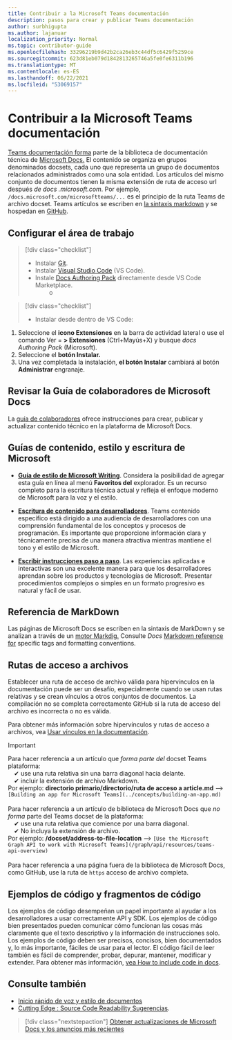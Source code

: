 ```yaml
---
title: Contribuir a la Microsoft Teams documentación
description: pasos para crear y publicar Teams documentación
author: surbhigupta
ms.author: lajanuar
localization_priority: Normal
ms.topic: contributor-guide
ms.openlocfilehash: 33296219b9d42b2ca26eb3c44df5c6429f5259ce
ms.sourcegitcommit: 623d81eb079d1842813265746a5fe0fe6311b196
ms.translationtype: MT
ms.contentlocale: es-ES
ms.lasthandoff: 06/22/2021
ms.locfileid: "53069157"
---
```

# <a name="contributing-to-microsoft-teams-documentation"></a>Contribuir a la Microsoft Teams documentación

[Teams documentación forma](/microsoftteams/platform/overview) parte de la biblioteca de documentación técnica de [Microsoft Docs.](https://docs.microsoft.com) El contenido se organiza en grupos denominados docsets, cada uno que representa un grupo de documentos relacionados administrados como una sola entidad. Los artículos del mismo conjunto de documentos tienen la misma extensión de ruta de acceso url después *de docs <span></span> .microsoft.com*.  Por ejemplo, `/docs.microsoft.com/microsoftteams/...` es el principio de la ruta Teams de archivo docset. Teams artículos se escriben en [la sintaxis markdown](#markdown-reference) y se hospedan en [GitHub](https://github.com/MicrosoftDocs/msteams-docs/tree/master/msteams-platform).

## <a name="set-up-your-workspace"></a>Configurar el área de trabajo

> [!div class="checklist"]
>
> * Instalar [Git](https://git-scm.com/book/en/v2/Getting-Started-Installing-Git).
> * Instalar [Visual Studio Code](https://code.visualstudio.com/) (VS Code).
> * Instale [Docs Authoring Pack](https://marketplace.visualstudio.com/items?itemName=docsmsft.docs-authoring-pack) directamente desde VS Code Marketplace.
<br>&emsp;&emsp; o

> [!div class="checklist"]
>
> * Instalar desde dentro de VS Code:

   1. Seleccione el **icono Extensiones** en la barra de actividad lateral o use el comando Ver = **> Extensiones** (Ctrl+Mayús+X) y busque *docs Authoring Pack* (Microsoft).
   1. Seleccione el **botón Instalar.**
   1. Una vez completada la instalación, **el botón Instalar** cambiará al botón **Administrar** engranaje.

## <a name="review-the-microsoft-docs-contributors-guide"></a>Revisar la Guía de colaboradores de Microsoft Docs

La [guía de colaboradores](/contribute) ofrece instrucciones para crear, publicar y actualizar contenido técnico en la plataforma de Microsoft Docs.

## <a name="microsoft-writing-style-and-content-guides"></a>Guías de contenido, estilo y escritura de Microsoft

* **[Guía de estilo de Microsoft Writing](/style-guide/welcome)**. Considera la posibilidad de agregar esta guía en línea al menú **Favoritos del** explorador. Es un recurso completo para la escritura técnica actual y refleja el enfoque moderno de Microsoft para la voz y el estilo.

* **[Escritura de contenido para desarrolladores](/style-guide/developer-content/)**. Teams contenido específico está dirigido a una audiencia de desarrolladores con una comprensión fundamental de los conceptos y procesos de programación. Es importante que proporcione información clara y técnicamente precisa de una manera atractiva mientras mantiene el tono y el estilo de Microsoft.

* **[Escribir instrucciones paso a paso](/style-guide/procedures-instructions/writing-step-by-step-instructions)**. Las experiencias aplicadas e interactivas son una excelente manera para que los desarrolladores aprendan sobre los productos y tecnologías de Microsoft. Presentar procedimientos complejos o simples en un formato progresivo es natural y fácil de usar.

## <a name="markdown-reference"></a>Referencia de MarkDown

 Las páginas de Microsoft Docs se escriben en la sintaxis de MarkDown y se analizan a través de un [motor Markdig.](https://github.com/lunet-io/markdig) Consulte *Docs* [Markdown reference for](/contribute/markdown-reference) specific tags and formatting conventions.

## <a name="file-paths"></a>Rutas de acceso a archivos

Establecer una ruta de acceso de archivo válida para hipervínculos en la documentación puede ser un desafío, especialmente cuando se usan rutas relativas y se crean vínculos a otros conjuntos de documentos.  La compilación no se completa correctamente GitHub si la ruta de acceso del archivo es incorrecta o no es válida.

Para obtener más información sobre hipervínculos y rutas de acceso a archivos, vea [Usar vínculos en la documentación](/contribute/how-to-write-links).

>[!IMPORTANT]
> Para hacer referencia a un artículo que *forma parte del* docset Teams plataforma:<br>
> &emsp;&#x2714; use una ruta relativa sin una barra diagonal hacia delante.<br>
> &emsp;&#x2714; incluir la extensión de archivo Markdown.<br>
>Por ejemplo:  **directorio primario/directorio/ruta de acceso a article.md** —> `[Building an app for Microsoft Teams](../concepts/building-an-app.md)` <br><br>
> Para hacer referencia a un artículo de biblioteca de Microsoft Docs que *no forma* parte del Teams docset de la plataforma:<br>
> &emsp;&#x2714; use una ruta relativa que comience por una barra diagonal.<br>
> &emsp;&#x2714; No incluya la extensión de archivo. <br> Por ejemplo:  **/docset/address-to-file-location** —> `[Use the Microsoft Graph API to work with Microsoft Teams](/graph/api/resources/teams-api-overview)`<br><br>
> Para hacer referencia a una página fuera de la biblioteca de Microsoft Docs, como GitHub, use la ruta de `https` acceso de archivo completa.<br>

## <a name="code-samples-and-snippets"></a>Ejemplos de código y fragmentos de código

Los ejemplos de código desempeñan un papel importante al ayudar a los desarrolladores a usar correctamente API y SDK. Los ejemplos de código bien presentados pueden comunicar cómo funcionan las cosas más claramente que el texto descriptivo y la información de instrucciones solo. Los ejemplos de código deben ser precisos, concisos, bien documentados y, lo más importante, fáciles de usar para el lector. El código fácil de leer también es fácil de comprender, probar, depurar, mantener, modificar y extender. Para obtener más información, [vea How to include code in docs](/contribute/code-in-docs).

## <a name="see-also"></a>Consulte también

* [Inicio rápido de voz y estilo de documentos](/contribute/style-quick-start)
* [Cutting Edge : Source Code Readability Sugerencias](/archive/msdn-magazine/2014/october/cutting-edge-source-code-readability-tips).

> [!div class="nextstepaction"]
> [Obtener actualizaciones de Microsoft Docs y los anuncios más recientes](/teamblog)
